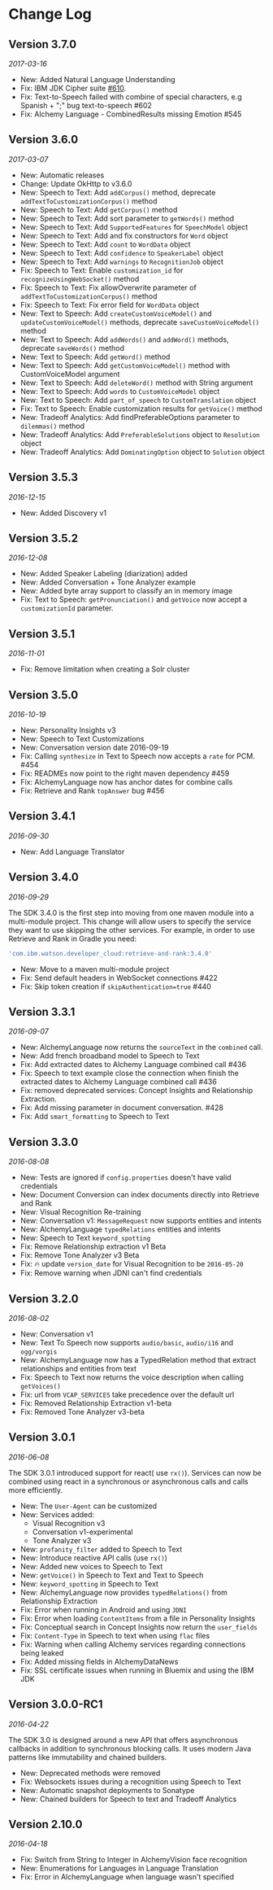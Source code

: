Change Log
==========

## Version 3.7.0

_2017-03-16_

 * New: Added Natural Language Understanding
 * Fix: IBM JDK Cipher suite [#610](https://github.com/watson-developer-cloud/java-sdk/issues/610).
 * Fix: Text-to-Speech failed with combine of special characters, e.g Spanish + ";" bug text-to-speech #602
 * Fix: Alchemy Language - CombinedResults missing Emotion #545


## Version 3.6.0

_2017-03-07_

 * New: Automatic releases
 * Change: Update OkHttp to v3.6.0
 * New: Speech to Text: Add `addCorpus()` method, deprecate `addTextToCustomizationCorpus()` method
 * New: Speech to Text: Add `getCorpus()` method
 * New: Speech to Text: Add sort parameter to `getWords()` method
 * New: Speech to Text: Add `SupportedFeatures` for `SpeechModel` object
 * New: Speech to Text: Add and fix constructors for `Word` object
 * New: Speech to Text: Add `count` to `WordData` object
 * New: Speech to Text: Add `confidence` to `SpeakerLabel` object
 * New: Speech to Text: Add `warnings` to `RecognitionJob` object
 * Fix: Speech to Text: Enable `customization_id` for `recognizeUsingWebSocket()` method
 * Fix: Speech to Text: Fix allowOverwrite parameter of `addTextToCustomizationCorpus()` method
 * Fix: Speech to Text: Fix error field for `WordData` object
 * New: Text to Speech: Add `createCustomVoiceModel()` and `updateCustomVoiceModel()` methods, deprecate `saveCustomVoiceModel()` method
 * New: Text to Speech: Add `addWords()` and `addWord()` methods, deprecate `saveWords()` method
 * New: Text to Speech: Add `getWord()` method
 * New: Text to Speech: Add `getCustomVoiceModel()` method with CustomVoiceModel argument
 * New: Text to Speech: Add `deleteWord()` method with String argument
 * New: Text to Speech: Add `words` to `CustomVoiceModel` object
 * New: Text to Speech: Add `part_of_speech` to `CustomTranslation` object
 * Fix: Text to Speech: Enable customization results for `getVoice()` method
 * New: Tradeoff Analytics: Add findPreferableOptions parameter to `dilemmas()` method
 * New: Tradeoff Analytics: Add `PreferableSolutions` object to `Resolution` object
 * New: Tradeoff Analytics: Add `DominatingOption` object to `Solution` object

## Version 3.5.3

_2016-12-15_

 * New: Added Discovery v1

## Version 3.5.2

_2016-12-08_

 * New: Added Speaker Labeling (diarization) added
 * New: Added Conversation + Tone Analyzer example
 * New: Added byte array support to classify an in memory image
 * Fix: Text to Speech: `getPronunciation()` and `getVoice` now accept a `customizationId` parameter.

## Version 3.5.1

_2016-11-01_

 * Fix: Remove limitation when creating a Solr cluster

## Version 3.5.0

_2016-10-19_

 * New: Personality Insights v3
 * New: Speech to Text Customizations
 * New: Conversation version date 2016-09-19
 * Fix: Calling `synthesize` in Text to Speech now accepts a `rate`  for PCM. #454
 * Fix: READMEs now point to the right maven dependency #459
 * Fix: AlchemyLanguage now has anchor dates for combine calls
 * Fix: Retrieve and Rank `topAnswer` bug #456

## Version 3.4.1

_2016-09-30_

 * New: Add Language Translator

## Version 3.4.0

_2016-09-29_

 The SDK 3.4.0 is the first step into moving from one maven module into a multi-module project.
 This change will allow users to specify the service they want to use skipping the other services.
 For example, in order to use Retrieve and Rank in Gradle you need:

 ```gradle
 'com.ibm.watson.developer_cloud:retrieve-and-rank:3.4.0'
 ```

 * New: Move to a maven multi-module project
 * Fix: Send default headers in WebSocket connections #422
 * Fix: Skip token creation if `skipAuthentication=true` #440

## Version 3.3.1

_2016-09-07_

 * New: AlchemyLanguage now returns the `sourceText` in the `combined` call.
 * New: Add french broadband model to Speech to Text
 * Fix: Add extracted dates to Alchemy Language combined call #436
 * Fix: Speech to text example close the connection when finish the extracted dates to Alchemy Language combined call #436
 * Fix: removed deprecated services: Concept Insights and Relationship Extraction.
 * Fix: Add missing parameter in document conversation. #428
 * Fix: Add `smart_formatting` to Speech to Text

## Version 3.3.0

_2016-08-08_

 * New: Tests are ignored if `config.properties` doesn't have valid credentials
 * New: Document Conversion can index documents directly into Retrieve and Rank
 * New: Visual Recognition Re-training
 * New: Conversation v1: `MessageRequest` now supports entities and intents
 * New: AlchemyLanguage `typedRelations` entities and intents
 * New: Speech to Text `keyword_spotting`
 * Fix: Remove Relationship extraction v1 Beta
 * Fix: Remove Tone Analyzer v3 Beta
 * Fix: :fire: update `version_date` for Visual Recognition to be `2016-05-20`
 * Fix: Remove warning when JDNI can't find credentials

## Version 3.2.0

_2016-08-02_

 * New: Conversation v1
 * New: Text To Speech now supports `audio/basic`, `audio/i16` and `ogg/vorgis`
 * New: AlchemyLanguage now has a TypedRelation method that extract relationships and entities from text
 * Fix: Speech to Text now returns the voice description when calling `getVoices()`
 * Fix: url from `VCAP_SERVICES` take precedence over the default url
 * Fix: Removed Relationship Extraction v1-beta
 * Fix: Removed Tone Analyzer v3-beta

## Version 3.0.1

_2016-06-08_

The SDK 3.0.1 introduced support for react( use `rx()`).
Services can now be combined using react in a synchronous or asynchronous
calls and calls more efficiently.

 * New: The `User-Agent` can be customized
 * New: Services added:
   * Visual Recognition v3
   * Conversation v1-experimental
   * Tone Analyzer v3
 * New: `profanity_filter` added to Speech to Text
 * New: Introduce reactive API calls (use `rx()`)
 * New: Added new voices to Speech to Text
 * New: `getVoice()` in Speech to Text and Text to Speech
 * New: `keyword_spotting` in Speech to Text
 * New: AlchemyLanguage now provides `typedRelations()` from Relationship Extraction
 * Fix: Error when running in Android and using `JDNI`
 * Fix: Error when loading `ContentItems` from a file in Personality Insights
 * Fix: Conceptual search in Concept Insights now return the `user_fields`
 * Fix: `Content-Type` in Speech to text when using `flac` files
 * Fix: Warning when calling Alchemy services regarding connections being leaked
 * Fix: Added missing fields in AlchemyDataNews
 * Fix: SSL certificate issues when running in Bluemix and using the IBM JDK

## Version 3.0.0-RC1

_2016-04-22_

The SDK 3.0 is designed around a new API that offers asynchronous callbacks
in addition to synchronous blocking calls. It uses modern Java patterns like
immutability and chained builders.

 * New: Deprecated methods were removed
 * Fix: Websockets issues during a recognition using Speech to Text
 * New: Automatic snapshot deployments to Sonatype
 * New: Chained builders for Speech to text and Tradeoff Analytics

## Version 2.10.0

_2016-04-18_

 * Fix: Switch from String to Integer in AlchemyVision face recognition
 * New: Enumerations for Languages in Language Translation
 * Fix: Error in AlchemyLanguage when language wasn't specified

